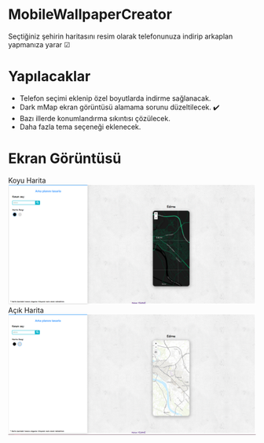 # MobileWallpaperCreator
Seçtiğiniz şehirin haritasını resim olarak telefonunuza indirip arkaplan yapmanıza yarar  &#9745;

# Yapılacaklar
- Telefon seçimi eklenip özel boyutlarda indirme sağlanacak.
- Dark mMap ekran görüntüsü alamama sorunu düzeltilecek.  :heavy_check_mark:
- Bazı illerde konumlandırma sıkıntısı çözülecek.
- Daha fazla tema seçeneği eklenecek.

# Ekran Görüntüsü
Koyu Harita
![Title](https://github.com/HakanYilmazzz/MobileWallpaperCreator/blob/main/dark.png)
Açık Harita
![Title](https://github.com/HakanYilmazzz/MobileWallpaperCreator/blob/main/light.png)


